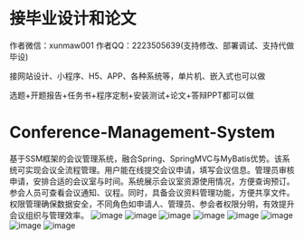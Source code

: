 # 接毕业设计和论文
作者微信：xunmaw001  作者QQ：2223505639(支持修改、部署调试、支持代做毕设)

接网站设计、小程序、H5、APP、各种系统等，单片机、嵌入式也可以做

选题+开题报告+任务书+程序定制+安装测试+论文+答辩PPT都可以做
# Conference-Management-System
基于SSM框架的会议管理系统，融合Spring、SpringMVC与MyBatis优势。该系统可实现会议全流程管理。用户能在线提交会议申请，填写会议信息。管理员审核申请，安排合适的会议室与时间。系统展示会议室资源使用情况，方便查询预订。参会人员可查看会议通知、议程。同时，具备会议资料管理功能，方便共享文件。权限管理确保数据安全，不同角色如申请人、管理员、参会者权限分明，有效提升会议组织与管理效率。
![image](https://github.com/user-attachments/assets/7aa76c9f-6343-43b4-8328-2e16a51a0e7b)
![image](https://github.com/user-attachments/assets/1232447a-3870-4903-a8eb-3eb8d47653c3)
![image](https://github.com/user-attachments/assets/c11c0e90-758a-49aa-b236-121f7e3fd38d)
![image](https://github.com/user-attachments/assets/55d5fc9f-2798-4f7f-af1f-7fc4f530866e)
![image](https://github.com/user-attachments/assets/d81da488-cfd1-47a8-9b92-53aef8019baa)
![image](https://github.com/user-attachments/assets/21fd46af-78d8-469c-a2bb-a91223b738a0)
![image](https://github.com/user-attachments/assets/67fdaf91-9711-4c92-a69f-d2ee1b8c4d23)
![image](https://github.com/user-attachments/assets/a4e3ccb4-c28c-484d-a8db-f9b25709ce30)
